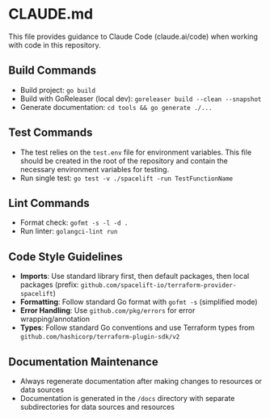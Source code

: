 # CLAUDE.md

This file provides guidance to Claude Code (claude.ai/code) when working with code in this repository.

## Build Commands

- Build project: `go build`
- Build with GoReleaser (local dev): `goreleaser build --clean --snapshot`
- Generate documentation: `cd tools && go generate ./...`

## Test Commands

- The test relies on the `test.env` file for environment variables. This file should be created in the root of the repository and contain the necessary environment variables for testing.
- Run single test: `go test -v ./spacelift -run TestFunctionName`

## Lint Commands

- Format check: `gofmt -s -l -d .`
- Run linter: `golangci-lint run`

## Code Style Guidelines

- **Imports**: Use standard library first, then default packages, then local packages (prefix: `github.com/spacelift-io/terraform-provider-spacelift`)
- **Formatting**: Follow standard Go format with `gofmt -s` (simplified mode)
- **Error Handling**: Use `github.com/pkg/errors` for error wrapping/annotation
- **Types**: Follow standard Go conventions and use Terraform types from `github.com/hashicorp/terraform-plugin-sdk/v2`

## Documentation Maintenance

- Always regenerate documentation after making changes to resources or data sources
- Documentation is generated in the `/docs` directory with separate subdirectories for data sources and resources
